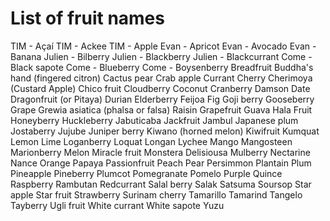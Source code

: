 # List of fruit names
TIM - Açaí
TIM - Ackee
TIM - Apple
Evan - Apricot
Evan - Avocado
Evan - Banana
Julien - Bilberry
Julien - Blackberry
Julien - Blackcurrant
Come - Black sapote
Come - Blueberry
Come - Boysenberry
Breadfruit
Buddha's hand (fingered citron)
Cactus pear
Crab apple
Currant
Cherry
Cherimoya (Custard Apple)
Chico fruit
Cloudberry
Coconut
Cranberry
Damson
Date
Dragonfruit (or Pitaya)
Durian
Elderberry
Feijoa
Fig
Goji berry
Gooseberry
Grape
Grewia asiatica (phalsa or falsa)
Raisin
Grapefruit
Guava
Hala Fruit
Honeyberry
Huckleberry
Jabuticaba
Jackfruit
Jambul
Japanese plum
Jostaberry
Jujube
Juniper berry
Kiwano (horned melon)
Kiwifruit
Kumquat
Lemon
Lime
Loganberry
Loquat
Longan
Lychee
Mango
Mangosteen
Marionberry
Melon
Miracle fruit
Monstera Delisiousa
Mulberry
Nectarine
Nance
Orange
Papaya
Passionfruit
Peach
Pear
Persimmon
Plantain
Plum
Pineapple
Pineberry
Plumcot 
Pomegranate
Pomelo
Purple
Quince
Raspberry
Rambutan 
Redcurrant
Salal berry
Salak
Satsuma
Soursop
Star apple
Star fruit
Strawberry
Surinam cherry
Tamarillo
Tamarind
Tangelo
Tayberry
Ugli fruit
White currant
White sapote
Yuzu


